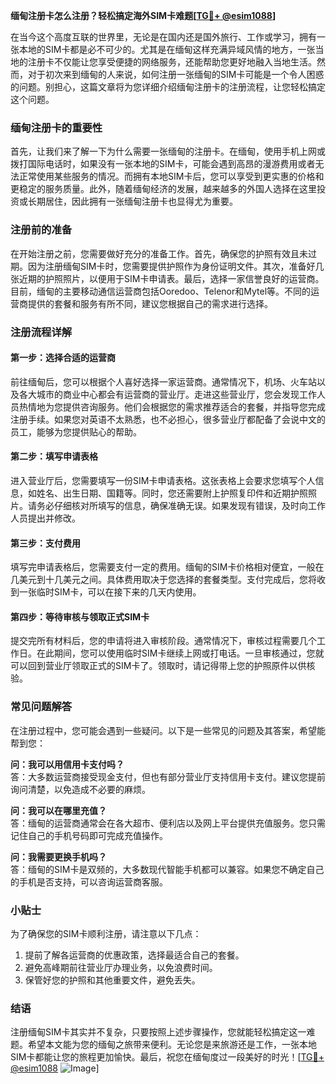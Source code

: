 **缅甸注册卡怎么注册？轻松搞定海外SIM卡难题[[TG💪+ @esim1088](https://t.me/s/esim1088)]**

在当今这个高度互联的世界里，无论是在国内还是国外旅行、工作或学习，拥有一张本地的SIM卡都是必不可少的。尤其是在缅甸这样充满异域风情的地方，一张当地的注册卡不仅能让您享受便捷的网络服务，还能帮助您更好地融入当地生活。然而，对于初次来到缅甸的人来说，如何注册一张缅甸的SIM卡可能是一个令人困惑的问题。别担心，这篇文章将为您详细介绍缅甸注册卡的注册流程，让您轻松搞定这个问题。

### 缅甸注册卡的重要性

首先，让我们来了解一下为什么需要一张缅甸的注册卡。在缅甸，使用手机上网或拨打国际电话时，如果没有一张本地的SIM卡，可能会遇到高昂的漫游费用或者无法正常使用某些服务的情况。而拥有本地SIM卡后，您可以享受到更实惠的价格和更稳定的服务质量。此外，随着缅甸经济的发展，越来越多的外国人选择在这里投资或长期居住，因此拥有一张缅甸注册卡也显得尤为重要。

### 注册前的准备

在开始注册之前，您需要做好充分的准备工作。首先，确保您的护照有效且未过期。因为注册缅甸SIM卡时，您需要提供护照作为身份证明文件。其次，准备好几张近期的护照照片，以便用于SIM卡申请表。最后，选择一家信誉良好的运营商。目前，缅甸的主要移动通信运营商包括Ooredoo、Telenor和Mytel等。不同的运营商提供的套餐和服务有所不同，建议您根据自己的需求进行选择。

### 注册流程详解

#### 第一步：选择合适的运营商

前往缅甸后，您可以根据个人喜好选择一家运营商。通常情况下，机场、火车站以及各大城市的商业中心都会有运营商的营业厅。走进这些营业厅，您会发现工作人员热情地为您提供咨询服务。他们会根据您的需求推荐适合的套餐，并指导您完成注册手续。如果您对英语不太熟悉，也不必担心，很多营业厅都配备了会说中文的员工，能够为您提供贴心的帮助。

#### 第二步：填写申请表格

进入营业厅后，您需要填写一份SIM卡申请表格。这张表格上会要求您填写个人信息，如姓名、出生日期、国籍等。同时，您还需要附上护照复印件和近期护照照片。请务必仔细核对所填写的信息，确保准确无误。如果发现有错误，及时向工作人员提出并修改。

#### 第三步：支付费用

填写完申请表格后，您需要支付一定的费用。缅甸的SIM卡价格相对便宜，一般在几美元到十几美元之间。具体费用取决于您选择的套餐类型。支付完成后，您将收到一张临时SIM卡，可以在接下来的几天内使用。

#### 第四步：等待审核与领取正式SIM卡

提交完所有材料后，您的申请将进入审核阶段。通常情况下，审核过程需要几个工作日。在此期间，您可以使用临时SIM卡继续上网或打电话。一旦审核通过，您就可以回到营业厅领取正式的SIM卡了。领取时，请记得带上您的护照原件以供核验。

### 常见问题解答

在注册过程中，您可能会遇到一些疑问。以下是一些常见的问题及其答案，希望能帮到您：

**问：我可以用信用卡支付吗？**  
答：大多数运营商接受现金支付，但也有部分营业厅支持信用卡支付。建议您提前询问清楚，以免造成不必要的麻烦。

**问：我可以在哪里充值？**  
答：缅甸的运营商通常会在各大超市、便利店以及网上平台提供充值服务。您只需记住自己的手机号码即可完成充值操作。

**问：我需要更换手机吗？**  
答：缅甸的SIM卡是双频的，大多数现代智能手机都可以兼容。如果您不确定自己的手机是否支持，可以咨询运营商客服。

### 小贴士

为了确保您的SIM卡顺利注册，请注意以下几点：
1. 提前了解各运营商的优惠政策，选择最适合自己的套餐。
2. 避免高峰期前往营业厅办理业务，以免浪费时间。
3. 保管好您的护照和其他重要文件，避免丢失。

### 结语

注册缅甸SIM卡其实并不复杂，只要按照上述步骤操作，您就能轻松搞定这一难题。希望本文能为您的缅甸之旅带来便利。无论您是来旅游还是工作，一张本地SIM卡都能让您的旅程更加愉快。最后，祝您在缅甸度过一段美好的时光！[[TG💪+ @esim1088](https://t.me/s/esim1088) ![Image](https://i.postimg.cc/4NQfJmqS/Snipaste-2025-05-13-00-14-12.png)]